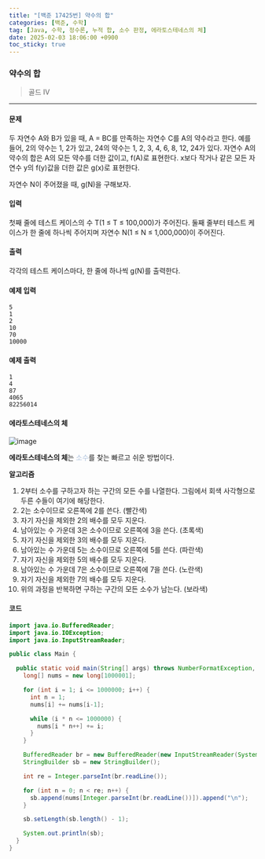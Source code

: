 ```yaml
---
title: "[백준 17425번] 약수의 합"
categories: [백준, 수학]
tag: [Java, 수학, 정수론, 누적 합, 소수 판정, 에라토스테네스의 체]
date: 2025-02-03 18:06:00 +0900
toc_sticky: true
---
```

### 약수의 합
> 골드 IV

***

#### 문제
두 자연수 A와 B가 있을 때, A = BC를 만족하는 자연수 C를 A의 약수라고 한다. 예를 들어, 2의 약수는 1, 2가 있고, 24의 약수는 1, 2, 3, 4, 6, 8, 12, 24가 있다. 자연수 A의 약수의 합은 A의 모든 약수를 더한 값이고, f(A)로 표현한다. x보다 작거나 같은 모든 자연수 y의 f(y)값을 더한 값은 g(x)로 표현한다.

자연수 N이 주어졌을 때, g(N)을 구해보자.

#### 입력
첫째 줄에 테스트 케이스의 수 T(1 ≤ T ≤ 100,000)가 주어진다. 둘째 줄부터 테스트 케이스가 한 줄에 하나씩 주어지며 자연수 N(1 ≤ N ≤ 1,000,000)이 주어진다.

#### 출력
각각의 테스트 케이스마다, 한 줄에 하나씩 g(N)를 출력한다.

#### 예제 입력
```
5
1
2
10
70
10000
```

#### 예제 출력
```
1
4
87
4065
82256014
```

#### 에라토스테네스의 체
![image](https://upload.wikimedia.org/wikipedia/commons/b/b9/Sieve_of_Eratosthenes_animation.gif)

**에라토스테네스의 체**는 <font color='#b0c4de'> 소수</font>를 찾는 빠르고 쉬운 방법이다.

**알고리즘**
1. 2부터 소수를 구하고자 하는 구간의 모든 수를 나열한다. 그림에서 회색 사각형으로 두른 수들이 여기에 해당한다.
2. 2는 소수이므로 오른쪽에 2를 쓴다. (빨간색)
3. 자기 자신을 제외한 2의 배수를 모두 지운다.
4. 남아있는 수 가운데 3은 소수이므로 오른쪽에 3을 쓴다. (초록색)
5. 자기 자신을 제외한 3의 배수를 모두 지운다.
6. 남아있는 수 가운데 5는 소수이므로 오른쪽에 5를 쓴다. (파란색)
7. 자기 자신을 제외한 5의 배수를 모두 지운다.
8. 남아있는 수 가운데 7은 소수이므로 오른쪽에 7을 쓴다. (노란색)
9. 자기 자신을 제외한 7의 배수를 모두 지운다.
10. 위의 과정을 반복하면 구하는 구간의 모든 소수가 남는다. (보라색)


#### 코드
```java
import java.io.BufferedReader;
import java.io.IOException;
import java.io.InputStreamReader;

public class Main {

  public static void main(String[] args) throws NumberFormatException, IOException {
    long[] nums = new long[1000001];

    for (int i = 1; i <= 1000000; i++) {
      int n = 1;
      nums[i] += nums[i-1];

      while (i * n <= 1000000) {
        nums[i * n++] += i;
      }
    }

    BufferedReader br = new BufferedReader(new InputStreamReader(System.in));
    StringBuilder sb = new StringBuilder();

    int re = Integer.parseInt(br.readLine());

    for (int n = 0; n < re; n++) {
      sb.append(nums[Integer.parseInt(br.readLine())]).append("\n");
    }

    sb.setLength(sb.length() - 1);

    System.out.println(sb);
  }
}
```

